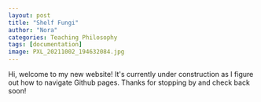 ```yaml
---
layout: post
title: "Shelf Fungi"
author: "Nora"
categories: Teaching Philosophy
tags: [documentation]
image: PXL_20211002_194632084.jpg
---
```


Hi, welcome to my new website! It's currently under construction as I figure out how to navigate Github pages. Thanks for stopping by and check back soon!
